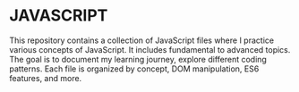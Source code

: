 # JAVASCRIPT
This repository contains a collection of JavaScript files where I practice various concepts of JavaScript. It includes fundamental to advanced topics. The goal is to document my learning journey, explore different coding patterns. Each file is organized by concept, DOM manipulation, ES6 features, and more.
